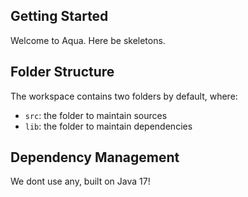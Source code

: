## Getting Started

Welcome to Aqua. Here be skeletons.

## Folder Structure

The workspace contains two folders by default, where:

- `src`: the folder to maintain sources
- `lib`: the folder to maintain dependencies

## Dependency Management

We dont use any, built on Java 17!
